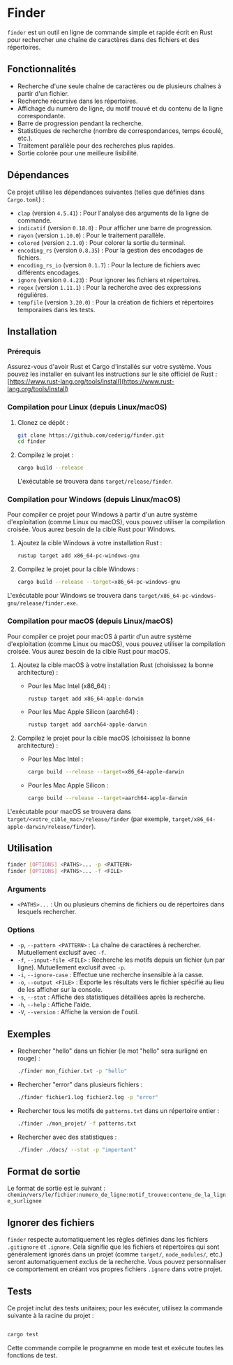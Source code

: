 # Finder

`finder` est un outil en ligne de commande simple et rapide écrit en Rust pour rechercher une chaîne de caractères dans des fichiers et des répertoires.

## Fonctionnalités

- Recherche d'une seule chaîne de caractères ou de plusieurs chaînes à partir d'un fichier.
- Recherche récursive dans les répertoires.
- Affichage du numéro de ligne, du motif trouvé et du contenu de la ligne correspondante.
- Barre de progression pendant la recherche.
- Statistiques de recherche (nombre de correspondances, temps écoulé, etc.).
- Traitement parallèle pour des recherches plus rapides.
- Sortie colorée pour une meilleure lisibilité.

## Dépendances

Ce projet utilise les dépendances suivantes (telles que définies dans `Cargo.toml`) :

- `clap` (version `4.5.41`) : Pour l'analyse des arguments de la ligne de commande.
- `indicatif` (version `0.18.0`) : Pour afficher une barre de progression.
- `rayon` (version `1.10.0`) : Pour le traitement parallèle.
- `colored` (version `2.1.0`) : Pour colorer la sortie du terminal.
- `encoding_rs` (version `0.8.35`) : Pour la gestion des encodages de fichiers.
- `encoding_rs_io` (version `0.1.7`) : Pour la lecture de fichiers avec différents encodages.
- `ignore` (version `0.4.23`) : Pour ignorer les fichiers et répertoires.
- `regex` (version `1.11.1`) : Pour la recherche avec des expressions régulières.
- `tempfile` (version `3.20.0`) : Pour la création de fichiers et répertoires temporaires dans les tests.

## Installation

### Prérequis

Assurez-vous d'avoir Rust et Cargo d'installés sur votre système. Vous pouvez les installer en suivant les instructions sur le site officiel de Rust : [https://www.rust-lang.org/tools/install](https://www.rust-lang.org/tools/install)

### Compilation pour Linux (depuis Linux/macOS)
1.  Clonez ce dépôt :
    ```sh
    git clone https://github.com/cederig/finder.git
    cd finder
    ```
2.  Compilez le projet :
    ```sh
    cargo build --release
    ```
    L'exécutable se trouvera dans `target/release/finder`.

### Compilation pour Windows (depuis Linux/macOS)

Pour compiler ce projet pour Windows à partir d'un autre système d'exploitation (comme Linux ou macOS), vous pouvez utiliser la compilation croisée. Vous aurez besoin de la cible Rust pour Windows.

1.  Ajoutez la cible Windows à votre installation Rust :
    ```sh
    rustup target add x86_64-pc-windows-gnu
    ```

2.  Compilez le projet pour la cible Windows :
    ```sh
    cargo build --release --target=x86_64-pc-windows-gnu
    ```

L'exécutable pour Windows se trouvera dans `target/x86_64-pc-windows-gnu/release/finder.exe`.

### Compilation pour macOS (depuis Linux/macOS)

Pour compiler ce projet pour macOS à partir d'un autre système d'exploitation (comme Linux ou macOS), vous pouvez utiliser la compilation croisée. Vous aurez besoin de la cible Rust pour macOS.

1.  Ajoutez la cible macOS à votre installation Rust (choisissez la bonne architecture) :
    *   Pour les Mac Intel (x86_64) :
        ```sh
        rustup target add x86_64-apple-darwin
        ```
    *   Pour les Mac Apple Silicon (aarch64) :
        ```sh
        rustup target add aarch64-apple-darwin
        ```

2.  Compilez le projet pour la cible macOS (choisissez la bonne architecture) :
    *   Pour les Mac Intel :
        ```sh
        cargo build --release --target=x86_64-apple-darwin
        ```
    *   Pour les Mac Apple Silicon :
        ```sh
        cargo build --release --target=aarch64-apple-darwin
        ```

L'exécutable pour macOS se trouvera dans `target/<votre_cible_mac>/release/finder` (par exemple, `target/x86_64-apple-darwin/release/finder`).

## Utilisation

```bash
finder [OPTIONS] <PATHS>... -p <PATTERN>
finder [OPTIONS] <PATHS>... -f <FILE>
```

### Arguments

-   `<PATHS>...` : Un ou plusieurs chemins de fichiers ou de répertoires dans lesquels rechercher.

### Options

-   `-p`, `--pattern <PATTERN>` : La chaîne de caractères à rechercher. Mutuellement exclusif avec `-f`.
-   `-f`, `--input-file <FILE>` : Recherche les motifs depuis un fichier (un par ligne). Mutuellement exclusif avec `-p`.
-   `-i`, `--ignore-case` : Effectue une recherche insensible à la casse.
-   `-o`, `--output <FILE>` : Exporte les résultats vers le fichier spécifié au lieu de les afficher sur la console.
-   `-s`, `--stat` : Affiche des statistiques détaillées après la recherche.
-   `-h`, `--help` : Affiche l'aide.
-   `-V`, `--version` : Affiche la version de l'outil.

## Exemples

-   Rechercher "hello" dans un fichier (le mot "hello" sera surligné en rouge) :
    ```sh
    ./finder mon_fichier.txt -p "hello"
    ```

-   Rechercher "error" dans plusieurs fichiers :
    ```sh
    ./finder fichier1.log fichier2.log -p "error"
    ```

-   Rechercher tous les motifs de `patterns.txt` dans un répertoire entier :
    ```sh
    ./finder ./mon_projet/ -f patterns.txt
    ```

-   Rechercher avec des statistiques :
    ```sh
    ./finder ./docs/ --stat -p "important"
    ```

## Format de sortie

Le format de sortie est le suivant :
`chemin/vers/le/fichier:numero_de_ligne:motif_trouve:contenu_de_la_ligne_surlignee`

## Ignorer des fichiers

`finder` respecte automatiquement les règles définies dans les fichiers `.gitignore` et `.ignore`. Cela signifie que les fichiers et répertoires qui sont généralement ignorés dans un projet (comme `target/`, `node_modules/`, etc.) seront automatiquement exclus de la recherche. Vous pouvez personnaliser ce comportement en créant vos propres fichiers `.ignore` dans votre projet.


## Tests

Ce projet inclut des tests unitaires; pour les exécuter, utilisez la commande suivante à la racine du projet :

```sh

cargo test
```

Cette commande compile le programme en mode test et exécute toutes les fonctions de test.
